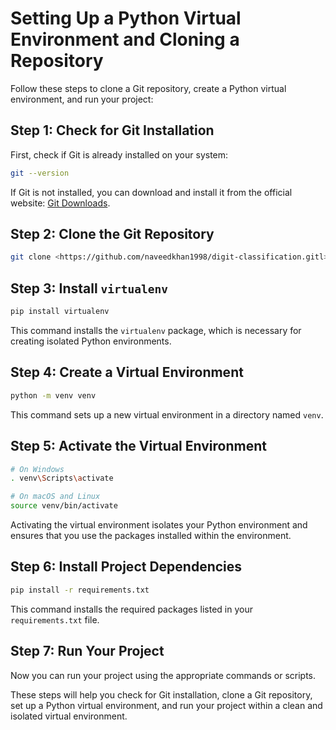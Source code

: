 # Setting Up a Python Virtual Environment and Cloning a Repository

Follow these steps to clone a Git repository, create a Python virtual environment, and run your project:

## Step 1: Check for Git Installation

First, check if Git is already installed on your system:

```bash
git --version
```

If Git is not installed, you can download and install it from the official website: [Git Downloads](https://git-scm.com/downloads).

## Step 2: Clone the Git Repository

```bash
git clone <https://github.com/naveedkhan1998/digit-classification.gitl>
```

## Step 3: Install `virtualenv`

```bash
pip install virtualenv
```

This command installs the `virtualenv` package, which is necessary for creating isolated Python environments.

## Step 4: Create a Virtual Environment

```bash
python -m venv venv
```

This command sets up a new virtual environment in a directory named `venv`.

## Step 5: Activate the Virtual Environment

```bash
# On Windows
. venv\Scripts\activate

# On macOS and Linux
source venv/bin/activate
```

Activating the virtual environment isolates your Python environment and ensures that you use the packages installed within the environment.

## Step 6: Install Project Dependencies

```bash
pip install -r requirements.txt
```

This command installs the required packages listed in your `requirements.txt` file.

## Step 7: Run Your Project

Now you can run your project using the appropriate commands or scripts.

These steps will help you check for Git installation, clone a Git repository, set up a Python virtual environment, and run your project within a clean and isolated virtual environment.
